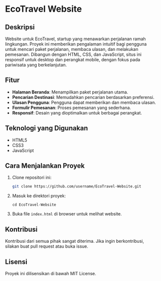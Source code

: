 # EcoTravel Website

## Deskripsi

Website untuk EcoTravel, startup yang menawarkan perjalanan ramah lingkungan. Proyek ini memberikan pengalaman intuitif bagi pengguna untuk mencari paket perjalanan, membaca ulasan, dan melakukan pemesanan. Dibangun dengan HTML, CSS, dan JavaScript, situs ini responsif untuk desktop dan perangkat mobile, dengan fokus pada pariwisata yang berkelanjutan.

## Fitur

- **Halaman Beranda**: Menampilkan paket perjalanan utama.
- **Pencarian Destinasi**: Memudahkan pencarian berdasarkan preferensi.
- **Ulasan Pengguna**: Pengguna dapat memberikan dan membaca ulasan.
- **Formulir Pemesanan**: Proses pemesanan yang sederhana.
- **Responsif**: Desain yang dioptimalkan untuk berbagai perangkat.

## Teknologi yang Digunakan

- HTML5
- CSS3
- JavaScript

## Cara Menjalankan Proyek

1. Clone repositori ini:
   ```bash
   git clone https://github.com/username/EcoTravel-Website.git
   ```
2. Masuk ke direktori proyek:
   ```
   cd EcoTravel-Website
   ```
3. Buka file `index.html` di browser untuk melihat website.

## Kontribusi

Kontribusi dari semua pihak sangat diterima. Jika ingin berkontribusi, silakan buat pull request atau buka issue.

## Lisensi

Proyek ini dilisensikan di bawah MIT License.

